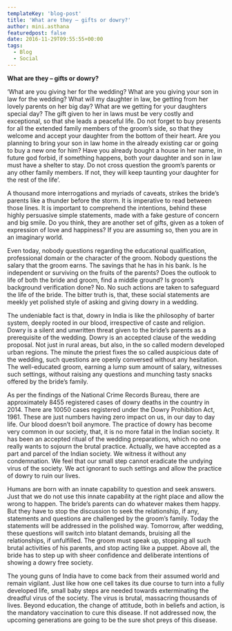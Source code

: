 ```yaml
---
templateKey: 'blog-post'
title: 'What are they – gifts or dowry?'
author: mini.asthana
featuredpost: false
date: 2016-11-29T09:55:55+00:00
tags:
  - Blog
  - Social
---
```

**What are they – gifts or dowry?**

‘What are you giving her for the wedding? What are you giving your son in law for the wedding? What will my daughter in law, be getting from her lovely parents on her big day? What are we getting for your daughters special day? The gift given to her in laws must be very costly and exceptional, so that she leads a peaceful life. Do not forget to buy presents for all the extended family members of the groom’s side, so that they welcome and accept your daughter from the bottom of their heart. Are you planning to bring your son in law home in the already existing car or going to buy a new one for him? Have you already bought a house in her name, in future god forbid, if something happens, both your daughter and son in law must have a shelter to stay. Do not cross question the groom’s parents or any other family members. If not, they will keep taunting your daughter for the rest of the life’.

A thousand more interrogations and myriads of caveats, strikes the bride’s parents like a thunder before the storm. It is imperative to read between those lines. It is important to comprehend the intentions, behind these highly persuasive simple statements, made with a fake gesture of concern and big smile. Do you think, they are another set of gifts, given as a token of expression of love and happiness? If you are assuming so, then you are in an imaginary world.

Even today, nobody questions regarding the educational qualification, professional domain or the character of the groom. Nobody questions the salary that the groom earns. The savings that he has in his bank. Is he independent or surviving on the fruits of the parents? Does the outlook to life of both the bride and groom, find a middle ground? Is groom’s background verification done? No. No such actions are taken to safeguard the life of the bride. The bitter truth is, that, these social statements are meekly yet polished style of asking and giving dowry in a wedding.

The undeniable fact is that, dowry in India is like the philosophy of barter system, deeply rooted in our blood, irrespective of caste and religion. Dowry is a silent and unwritten threat given to the bride’s parents as a prerequisite of the wedding. Dowry is an accepted clause of the wedding proposal. Not just in rural areas, but also, in the so called modern developed urban regions. The minute the priest fixes the so called auspicious date of the wedding, such questions are openly conversed without any hesitation. The well-educated groom, earning a lump sum amount of salary, witnesses such settings, without raising any questions and munching tasty snacks offered by the bride’s family.

As per the findings of the National Crime Records Bureau, there are approximately 8455 registered cases of dowry deaths in the country in 2014. There are 10050 cases registered under the Dowry Prohibition Act, 1961. These are just numbers having zero impact on us, in our day to day life. Our blood doesn’t boil anymore. The practice of dowry has become very common in our society, that, it is no more fatal in the Indian society. It has been an accepted ritual of the wedding preparations, which no one really wants to sojourn the brutal practice. Actually, we have accepted as a part and parcel of the Indian society. We witness it without any condemnation. We feel that our small step cannot eradicate the undying virus of the society. We act ignorant to such settings and allow the practice of dowry to ruin our lives.

Humans are born with an innate capability to question and seek answers. Just that we do not use this innate capability at the right place and allow the wrong to happen. The bride’s parents can do whatever makes them happy. But they have to stop the discussion to seek the relationship, if any, statements and questions are challenged by the groom’s family. Today the statements will be addressed in the polished way. Tomorrow, after wedding, these questions will switch into blatant demands, bruising all the relationships, if unfulfilled. The groom must speak up, stopping all such brutal activities of his parents, and stop acting like a puppet. Above all, the bride has to step up with sheer confidence and deliberate intentions of showing a dowry free society.

The young guns of India have to come back from their assumed world and remain vigilant. Just like how one cell takes its due course to turn into a fully developed life, small baby steps are needed towards exterminating the dreadful virus of the society. The virus is brutal, massacring thousands of lives. Beyond education, the change of attitude, both in beliefs and action, is the mandatory vaccination to cure this disease. If not addressed now, the upcoming generations are going to be the sure shot preys of this disease.